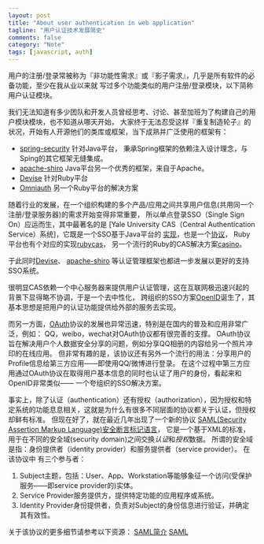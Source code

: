 ```yaml
---
layout: post
title: "About user authentication in web application"
tagline: "用户认证技术发展简史"
comments: false
category: "Note"
tags: [javascript, auth]
---
```


用户的注册/登录常被称为『非功能性需求』或『影子需求』，几乎是所有软件的必备功能，至少在我从业以来就
写过多个功能类似的用户注册/登录模块，以下简称用户认证模块。

我们无法知道有多少团队和开发人员曾经思考、讨论、甚至加班为了构建自己的用户模块模块，也不知道从哪天开始，
大家终于无法忍受这样『重复制造轮子』的状况，开始有人开源他们的类库或框架，当下成熟并广泛使用的框架有：
* [spring-security](http://projects.spring.io/spring-security/) 针对Java平台，
秉承Spring框架的依赖注入设计理念，与Sping的其它框架无缝集成。
* [apache-shiro](http://shiro.apache.org/introduction.html) Java平台另一个优秀的框架，来自于Apache。
* [Devise](https://github.com/plataformatec/devise) 针对Ruby平台
* [Omniauth](https://github.com/intridea/omniauth) 另一个Ruby平台的解决方案

随着行业的发展，在一个组织构建的多个产品/应用之间共享用户信息(共用同一个注册/登录服务器)的需求开始变得非常重要，
所以单点登录SSO（Single Sign On）应运而生，其中最著名的是
[Yale University CAS（Central Authentication Service）系统]，它既是一个SSO基于Java平台的
[实现](https://github.com/jasig/cas)，也是一个[协议](https://www.apereo.org/projects/cas)，
Ruby平台也有个对应的实现[rubycas](https://rubycas.github.io/)，
另一个流行的Ruby的CAS解决方案[casino](http://casino.rbcas.com/docs/)。

于此同时[Devise](https://github.com/plataformatec/devise)、
[apache-shiro](http://shiro.apache.org/introduction.html)
等认证管理框架也都进一步发展以更好的支持SSO系统。

很明显CAS依赖一个中心服务器来提供用户认证管理，这在互联网极迅速兴起的背景下显得略不协调，于是一个去中性化，
跨组织的SSO方案[OpenID](http://openid.net/)诞生了，其基本思想是把用户的认证功能提供给外部的服务去实现。

而另一方面，[OAuth](http://oauth.net/)协议的发展也异常迅速，特别是在国内的普及和应用非常广泛，例如：
QQ，weibo，wechat对OAuth协议都有很完善的支撑。
OAuth协议旨在解决用户个人数据安全分享的问题，例如分享QQ相册的内容给另一个照片冲印的在线应用。
但非常有趣的是，该协议还有另外一个流行的用法：分享用户的Profile信息给第三方应用——即使用QQ/微博进行登录。
在这个过程中第三方应用通过OAuth协议在取得用户基本信息的同时也认证了用户的身份，看起来和OpenID非常类似——
一个夸组织的SSO解决方案。

事实上，除了认证（authentication）还有授权（authorization），因为授权和特定系统的功能息息相关，这就是为什么有很多不同层面的协议都关于认证，但授权却鲜有标准。
但现在好了，就在最近几年出现了一个新的协议
[SAML(Security Assertion Markup Language)安全断言标记语言](https://www.oasis-open.org/committees/tc_home.php?wg_abbrev=security)，
它是一个基于XML的标准，用于在不同的安全域(security domain)之间交换*认证*和*授权*数据。
所谓的安全域是指：身份提供者（identity provider）和服务提供者（service provider）。
在该协议中 有三个参与者：
1. Subject主题，包括：User、App、Workstation等能够象征一个访问(受保护服务——即service provider的)实体。
2. Service Provider服务提供方，提供特定功能的应用程序或系统。
3. Identity Provider身份提供者，负责对Subject的身份信息进行验证，并确定其有效性。

关于该协议的更多细节请参考以下资源：
[SAML简介](http://www.2cto.com/kf/201312/268620.html)
[SAML](https://en.wikipedia.org/wiki/Security_Assertion_Markup_Language)
